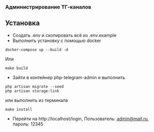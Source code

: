 ### Администрирование ТГ-каналов
## Установка
- Создать .env и скопировать всё из .env.example
- Выполнить установку с помощью docker
```shell
docker-compose up --build -d
```
Или
```shell
make build
```
- Зайти в контейнер php-telegram-admin и выполнить
```shell
php artisan migrate --seed
php artisan storage:link
```
или выполнить из терминала
```shell
make install
```
- Перейти на http://localhost/login, Пользователь: admin@mail.ru, пароль: 12345